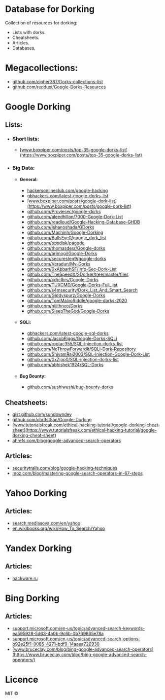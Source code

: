 # Database for Dorking 
Collection of resources for dorking: 
   - Lists with dorks.
   - Cheatsheets.
   - Articles.
   - Databases.

# Megacollections:
   - [github.com/cipher387/Dorks-collections-list](https://github.com/cipher387/Dorks-collections-list)
   - [github.com/redduxi/Google-Dorks-Resources](https://github.com/redduxi/Google-Dorks-Resources)
   
# Google Dorking
## Lists:
  - ### Short lists:
    - [www.boxpiper.com/posts/top-35-google-dorks-list](https://www.boxpiper.com/posts/top-35-google-dorks-list)
  - ### Big Data:
      - #### General:
         - [hackersonlineclub.com/google-hacking](https://hackersonlineclub.com/google-hacking/)
         - [gbhackers.com/latest-google-dorks-list](https://gbhackers.com/latest-google-dorks-list/)
         - [www.boxpiper.com/posts/google-dork-list](https://www.boxpiper.com/posts/google-dork-list)
         - [github.com/Proviesec/google-dorks](https://github.com/Proviesec/google-dorks)
         - [github.com/aleedhillon/7000-Google-Dork-List](https://github.com/aleedhillon/7000-Google-Dork-List)
         - [github.com/readloud/Google-Hacking-Database-GHDB](https://github.com/readloud/Google-Hacking-Database-GHDB)
         - [github.com/Ishanoshada/GDorks](https://github.com/Ishanoshada/GDorks)
         - [github.com/Machinh/Google-Dorking](https://github.com/Machinh/Google-Dorking)
         - [github.com/BullsEye0/google_dork_list](https://github.com/BullsEye0/google_dork_list)
         - [github.com/opsdisk/pagodo](https://github.com/opsdisk/pagodo/tree/master/dorks)
         - [github.com/thomasdesr/Google-dorks](https://github.com/thomasdesr/Google-dorks)
         - [github.com/arimogi/Google-Dorks](https://github.com/arimogi/Google-Dorks)
         - [github.com/securestep9/google-dorks](https://github.com/securestep9/google-dorks)
         - [github.com/Veradun/My-Dorks](https://github.com/Veradun/My-Dorks)
         - [github.com/0xAbbarhSF/Info-Sec-Dork-List](https://github.com/0xAbbarhSF/Info-Sec-Dork-List)
         - [github.com/TheSpeedX/SDorker/tree/master/files](https://github.com/TheSpeedX/SDorker/tree/master/files)
         - [github.com/cdrclbrs/Google-Dorks](https://github.com/cdrclbrs/Google-Dorks)
         - [github.com/TUXCMD/Google-Dorks-Full_list](https://github.com/TUXCMD/Google-Dorks-Full_list)
         - [github.com/s4msecurity/Dork_List_And_Smart_Search](https://github.com/s4msecurity/Dork_List_And_Smart_Search)
         - [github.com/Giddyspurz/Google-Dorks](https://github.com/Giddyspurz/Google-Dorks)
         - [github.com/TomMalvoRiddle/google-dorks-2020](https://github.com/TomMalvoRiddle/google-dorks-2020)
         - [github.com/nijithneo/Dorks](https://github.com/nijithneo/Dorks)
         - [github.com/SleepTheGod/Google-Dorks](https://github.com/SleepTheGod/Google-Dorks)

      - #### SQLi:
         - [gbhackers.com/latest-google-sql-dorks](https://gbhackers.com/latest-google-sql-dorks/)
         - [github.com/JacobRiggs/Google-Dorks-SQLi](https://github.com/JacobRiggs/Google-Dorks-SQLi-)
         - [github.com/rootac355/SQL-injection-dorks-list](https://github.com/rootac355/SQL-injection-dorks-list)
         - [github.com/NoThrowForwardIt/SQLi-Dork-Repository](https://github.com/NoThrowForwardIt/SQLi-Dork-Repository)
         - [github.com/ShivamRai2003/SQL-Injection-Google-Dork-List](https://github.com/ShivamRai2003/SQL-Injection-Google-Dork-List)
         - [github.com/0xZipp0/SQL-injection-dorks-list](https://github.com/0xZipp0/SQL-injection-dorks-list)
         - [github.com/abhishek1924/SQL-Dorks](https://github.com/abhishek1924/SQL-Dorks)
       
      - #### Bug Bounty:
         - [github.com/sushiwushi/bug-bounty-dorks](https://github.com/sushiwushi/bug-bounty-dorks)

## Cheatsheets:
  - [gist.github.com/sundowndev](https://gist.github.com/sundowndev/283efaddbcf896ab405488330d1bbc06)
  - [github.com/chr3st5an/Google-Dorking](https://github.com/chr3st5an/Google-Dorking)
  - [www.tutorialsfreak.com/ethical-hacking-tutorial/google-dorking-cheat-sheet](https://www.tutorialsfreak.com/ethical-hacking-tutorial/google-dorking-cheat-sheet)
  - [ahrefs.com/blog/google-advanced-search-operators](https://ahrefs.com/blog/google-advanced-search-operators/)

## Articles:
  - [securitytrails.com/blog/google-hacking-techniques](https://securitytrails.com/blog/google-hacking-techniques)
  - [moz.com/blog/mastering-google-search-operators-in-67-steps](https://moz.com/blog/mastering-google-search-operators-in-67-steps
)
# Yahoo Dorking
## Articles:
  - [search.mediasova.com/en/yahoo](https://search.mediasova.com/en/yahoo)
  - [en.wikibooks.org/wiki/How_To_Search/Yahoo](https://en.wikibooks.org/wiki/How_To_Search/Yahoo)

# Yandex Dorking
## Articles:
  - [hackware.ru](https://hackware.ru/?p=6045)

# Bing Dorking
## Articles:
  - [support.microsoft.com/en-us/topic/advanced-search-keywords-ea595928-5d63-4a0b-9c6b-0b769865e78a](https://support.microsoft.com/en-us/topic/advanced-search-keywords-ea595928-5d63-4a0b-9c6b-0b769865e78a)
  - [support.microsoft.com/en-us/topic/advanced-search-options-b92e25f1-0085-4271-bdf9-14aaea720930](https://support.microsoft.com/en-us/topic/advanced-search-options-b92e25f1-0085-4271-bdf9-14aaea720930)
  - [www.bruceclay.com/blog/bing-google-advanced-search-operators](https://www.bruceclay.com/blog/bing-google-advanced-search-operators/)

# Licence
MIT :copyright:
